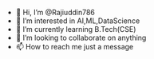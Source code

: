 - 👋 Hi, I’m @Rajiuddin786
- 👀 I’m interested in AI,ML,DataScience
- 🌱 I’m currently learning B.Tech(CSE)
- 💞️ I’m looking to collaborate on anything
- 📫 How to reach me just a message

<!---
Rajiuddin786/Rajiuddin786 is a ✨ special ✨ repository because its `README.md` (this file) appears on your GitHub profile.
You can click the Preview link to take a look at your changes.
--->
